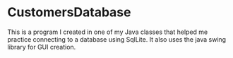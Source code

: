 # CustomersDatabase

This is a program I created in one of my Java classes that helped me practice connecting to a database using SqlLite. It also uses the java swing library for GUI creation.

